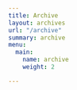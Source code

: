 ```yaml
---
title: Archive
layout: archives
url: "/archive"
summary: archive
menu:
  main:
    name: archive
    weight: 2

---
```

